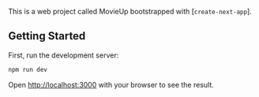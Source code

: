 This is a web project called MovieUp bootstrapped with [`create-next-app`].

## Getting Started

First, run the development server:

```bash
npm run dev
```

Open [http://localhost:3000](http://localhost:3000) with your browser to see the result.
